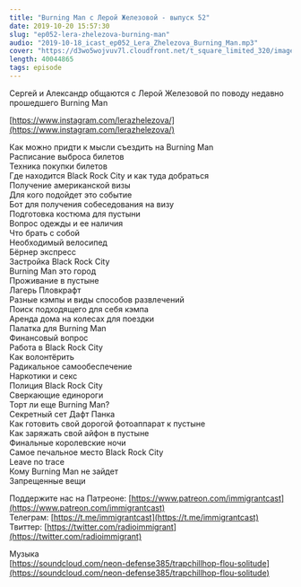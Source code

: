 ```yaml
---
title: "Burning Man с Лерой Железовой - выпуск 52"
date: 2019-10-20 15:57:30
slug: "ep052-lera-zhelezova-burning-man"
audio: "2019-10-18_icast_ep052_Lera_Zhelezova_Burning_Man.mp3"
cover: "https://d3wo5wojvuv7l.cloudfront.net/t_square_limited_320/images.spreaker.com/original/bde105333a348b092af467576698ed02.jpg"
length: 40044865
tags: episode
---
```

Сергей и Александр общаются с Лерой Железовой по поводу недавно прошедшего Burning Man  
  
[https://www.instagram.com/lerazhelezova/](https://www.instagram.com/lerazhelezova/)  
  
Как можно придти к мысли съездить на Burning Man  
Расписание выброса билетов  
Техника покупки билетов  
Где находится Black Rock City и как туда добраться  
Получение американской визы  
Для кого подойдет это событие  
Бот для получения собеседования на визу  
Подготовка костюма для пустыни  
Вопрос одежды и ее наличия  
Что брать с собой  
Необходимый велосипед  
Бёрнер экспресс  
Застройка Black Rock City  
Burning Man это город  
Проживание в пустыне  
Лагерь Пловкрафт  
Разные кэмпы и виды способов развлечений  
Поиск подходящего для себя кэмпа  
Аренда дома на колесах для поездки  
Палатка для Burning Man  
Финансовый вопрос  
Работа в Black Rock City  
Как волонтёрить  
Радикальное самообеспечение  
Наркотики и секс  
Полиция Black Rock City  
Сверкающие единороги  
Торт ли еще Burning Man?  
Секретный сет Дафт Панка  
Как готовить свой дорогой фотоаппарат к пустыне  
Как заряжать свой айфон в пустыне  
Финальные королевские ночи  
Самое печальное место Black Rock City  
Leave no trace  
Кому Burning Man не зайдет  
Запрещенные вещи  
  
Поддержите нас на Патреоне: [https://www.patreon.com/immigrantcast](https://www.patreon.com/immigrantcast)  
Телеграм: [https://t.me/immigrantcast](https://t.me/immigrantcast)  
Твиттер: [https://twitter.com/radioimmigrant](https://twitter.com/radioimmigrant)  
  
Музыка  
[https://soundcloud.com/neon-defense385/trapchillhop-flou-solitude](https://soundcloud.com/neon-defense385/trapchillhop-flou-solitude)
